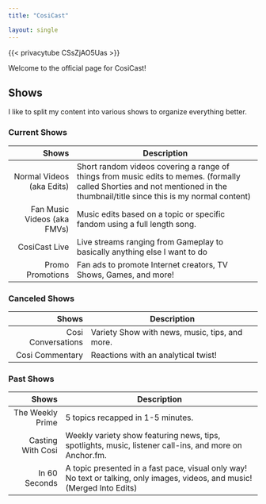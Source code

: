 ```yaml
---
title: "CosiCast"

layout: single
---
```


{{< privacytube CSsZjAO5Uas >}}

Welcome to the official page for CosiCast!

<center><div class="g-ytsubscribe" data-channelid="UCHxTk6XrnpHHsicLyw6RHsQ"
data-layout="default" data-theme="dark" data-count="default"></div></center>

## Shows

I like to split my content into various shows to organize everything better.

### Current Shows

<!-- markdownlint-disable MD013 -->
|                       Shows | Description                                                                                                                                                                   |
|----------------------------:|-------------------------------------------------------------------------------------------------------------------------------------------------------------------------------|
|   Normal Videos (aka Edits) | Short random videos covering a range of things from music edits to memes. (formally called Shorties and not mentioned in the thumbnail/title since this is my normal content) |
| Fan Music Videos (aka FMVs) | Music edits based on a topic or specific fandom using a full length song.                                                                                                     |
|               CosiCast Live | Live streams ranging from Gameplay to basically anything else I want to do                                                                                                    |
|            Promo Promotions | Fan ads to promote Internet creators, TV Shows, Games, and more!                                                                                                              |
<!-- markdownlint-enable MD013 -->

### Canceled Shows

<!-- markdownlint-disable MD013 -->
|              Shows | Description                                    |
|-------------------:|------------------------------------------------|
| Cosi Conversations | Variety Show with news, music, tips, and more. |
|    Cosi Commentary | Reactions with an analytical twist!            |
<!-- markdownlint-enable MD013 -->

### Past Shows

<!-- markdownlint-disable MD013 -->
|             Shows | Description                                                                                                                |
|------------------:|----------------------------------------------------------------------------------------------------------------------------|
|  The Weekly Prime | 5 topics recapped in 1-5 minutes.                                                                                          |
| Casting With Cosi | Weekly variety show featuring news, tips, spotlights, music, listener call-ins, and more on Anchor.fm.                     |
|     In 60 Seconds | A topic presented in a fast pace, visual only way! No text or talking, only images, videos, and music! (Merged Into Edits) |
<!-- markdownlint-enable MD013 -->

<script src="https://apis.google.com/js/platform.js"></script>
